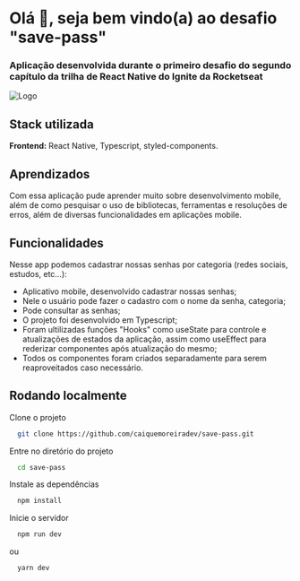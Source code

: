 
# Olá 👋, seja bem vindo(a) ao desafio "save-pass"

### Aplicação desenvolvida durante o primeiro desafio do segundo capítulo da trilha de React Native do Ignite da Rocketseat

![Logo](https://repository-images.githubusercontent.com/388559276/152b7163-d267-4e23-8e52-b4103af10299)



## Stack utilizada

**Frontend:** React Native, Typescript, styled-components.



## Aprendizados

Com essa aplicação pude aprender muito sobre desenvolvimento mobile, além de como pesquisar o uso de bibliotecas, ferramentas e resoluções de erros, além de diversas funcionalidades em aplicações mobile.
## Funcionalidades

Nesse app podemos cadastrar nossas senhas por categoria (redes sociais, estudos, etc...): 

- Aplicativo mobile, desenvolvido cadastrar nossas senhas;
- Nele o usuário pode fazer o cadastro com o nome da senha, categoria;
- Pode consultar as senhas;
- O projeto foi desenvolvido em Typescript;
- Foram ultilizadas funções "Hooks" como useState para controle e atualizações de estados da aplicação, assim como useEffect para rederizar componentes após atualização do mesmo;
- Todos os componentes foram criados separadamente para serem reaproveitados caso necessário.
## Rodando localmente

Clone o projeto

```bash
  git clone https://github.com/caiquemoreiradev/save-pass.git
```

Entre no diretório do projeto

```bash
  cd save-pass
```

Instale as dependências

```bash
  npm install
```

Inicie o servidor

```bash
  npm run dev
```

ou 

```bash
  yarn dev
```


